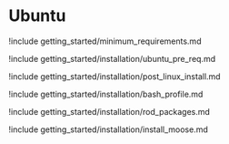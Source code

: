 # Ubuntu

!include getting_started/minimum_requirements.md

!include getting_started/installation/ubuntu_pre_req.md

!include getting_started/installation/post_linux_install.md

!include getting_started/installation/bash_profile.md

!include getting_started/installation/rod_packages.md

!include getting_started/installation/install_moose.md
